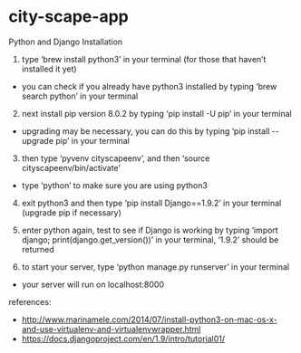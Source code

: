 # city-scape-app

Python and Django Installation

1. type ‘brew install python3’ in your terminal (for those that haven’t installed it yet)
  - you can check if you already have python3 installed by typing ‘brew search python’ in your terminal

2. next install pip version 8.0.2 by typing ‘pip install -U pip’ in your terminal
  - upgrading may be necessary, you can do this by typing ‘pip install --upgrade pip’ in your terminal

3. then type ‘pyvenv cityscapeenv’, and then ‘source cityscapeenv/bin/activate’
  - type ‘python’ to make sure you are using python3
  
4. exit python3 and then type ‘pip install Django==1.9.2’ in your terminal (upgrade pip if necessary)

5. enter python again, test to see if Django is working by typing ‘import django; print(django.get_version())’ in your terminal, ‘1.9.2’ should be returned

6. to start your server, type ‘python manage.py runserver’ in your terminal
  - your server will run on localhost:8000

references:
  - http://www.marinamele.com/2014/07/install-python3-on-mac-os-x-and-use-virtualenv-and-virtualenvwrapper.html
  - https://docs.djangoproject.com/en/1.9/intro/tutorial01/
